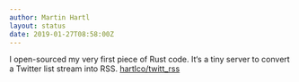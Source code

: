 ```yaml
---
author: Martin Hartl
layout: status
date: 2019-01-27T08:58:00Z
---
```

I open-sourced my very first piece of Rust code. It‘s a tiny server to convert a Twitter list stream into RSS.
[hartlco/twitt_rss](https://github.com/hartlco/twitt_rss)